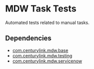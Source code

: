 # MDW Task Tests
Automated tests related to manual tasks.

## Dependencies
  - [com.centurylink.mdw.base](https://github.com/CenturyLinkCloud/mdw/blob/master/mdw-workflow/assets/com/centurylink/mdw/base/readme.md)
  - [com.centurylink.mdw.testing](https://github.com/CenturyLinkCloud/mdw/blob/master/mdw-workflow/assets/com/centurylink/mdw/testing/readme.md)
  - [com.centurylink.mdw.servicenow](https://github.com/CenturyLinkCloud/mdw/blob/master/mdw-workflow/assets/com/centurylink/mdw/servicenow/readme.md)

